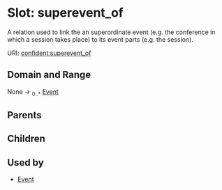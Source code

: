 
# Slot: superevent_of


A relation used to link the an superordinate event (e.g. the conference in which a session takes place) to its event parts (e.g. the session).

URI: [confident:superevent_of](https://raw.githubusercontent.com/TIBHannover/ConfIDent_schema/main/src/linkml/confident_schema.yaml#superevent_of)


## Domain and Range

None &#8594;  <sub>0..\*</sub> [Event](Event.md)

## Parents


## Children


## Used by

 * [Event](Event.md)
